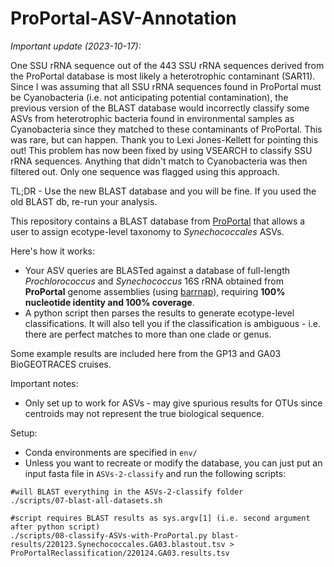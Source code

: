 # ProPortal-ASV-Annotation

*Important update (2023-10-17):*

One SSU rRNA sequence out of the 443 SSU rRNA sequences derived from the ProPortal database is most likely a heterotrophic contaminant (SAR11). Since I was assuming that all SSU rRNA sequences found in ProPortal must be Cyanobacteria (i.e. not anticipating potential contamination), the previous version of the BLAST database would incorrectly classify some ASVs from heterotrophic bacteria found in environmental samples as Cyanobacteria since they matched to these contaminants of ProPortal. This was rare, but can happen. Thank you to Lexi Jones-Kellett for pointing this out! This problem has now been fixed by using VSEARCH to classify SSU rRNA sequences. Anything that didn't match to Cyanobacteria was then filtered out. Only one sequence was flagged using this approach.

TL;DR - Use the new BLAST database and you will be fine. If you used the old BLAST db, re-run your analysis.

This repository contains a BLAST database from [ProPortal](https://img.jgi.doe.gov/cgi-bin/proportal/main.cgi) that allows a user to assign ecotype-level taxonomy to *Synechococcales* ASVs.

Here's how it works:

- Your ASV queries are BLASTed against a database of full-length *Prochlorococcus* and *Synechococcus* 16S rRNA obtained from **ProPortal** genome assemblies (using [barrnap](https://github.com/tseemann/barrnap)), requiring **100% nucleotide identity and 100% coverage**.
- A python script then parses the results to generate ecotype-level classifications. It will also tell you if the classification is ambiguous - i.e. there are perfect matches to more than one clade or genus.

Some example results are included here from the GP13 and GA03 BioGEOTRACES cruises.

Important notes:

- Only set up to work for ASVs - may give spurious results for OTUs since centroids may not represent the true biological sequence.

Setup:

- Conda environments are specified in `env/`
- Unless you want to recreate or modify the database, you can just put an input fasta file in `ASVs-2-classify` and run the following scripts:

```
#will BLAST everything in the ASVs-2-classify folder
./scripts/07-blast-all-datasets.sh

#script requires BLAST results as sys.argv[1] (i.e. second argument after python script)
./scripts/08-classify-ASVs-with-ProPortal.py blast-results/220123.Synechococcales.GA03.blastout.tsv > ProPortalReclassification/220124.GA03.results.tsv
```
